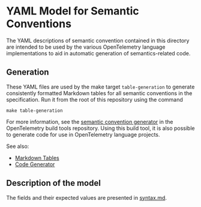 # YAML Model for Semantic Conventions

The YAML descriptions of semantic convention contained in this directory are intended to
be used by the various OpenTelemetry language implementations to aid in automatic
generation of semantics-related code.

## Generation

These YAML files are used by the make target `table-generation` to generate consistently
formatted Markdown tables for all semantic conventions in the specification. Run it from the root of this repository using the command

```
make table-generation
```

For more information, see the [semantic convention generator](https://github.com/open-telemetry/build-tools/tree/master/semantic-conventions)
in the OpenTelemetry build tools repository.
Using this build tool, it is also possible to generate code for use in OpenTelemetry
language projects.

See also:

* [Markdown Tables](https://github.com/open-telemetry/build-tools/tree/master/semantic-conventions#markdown-tables)
* [Code Generator](https://github.com/open-telemetry/build-tools/tree/master/semantic-conventions#code-generator)

## Description of the model

The fields and their expected values are presented in [syntax.md](./syntax.md).
